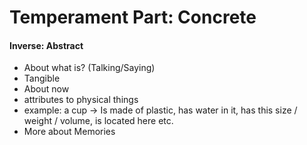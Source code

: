 # Temperament Part: Concrete

#### Inverse: Abstract

+ About what is? (Talking/Saying)
+ Tangible
+ About now
+ attributes to physical things
+ example: a cup -> Is made of plastic, has water in it, has this size / weight / volume, is located here etc.
+ More about Memories